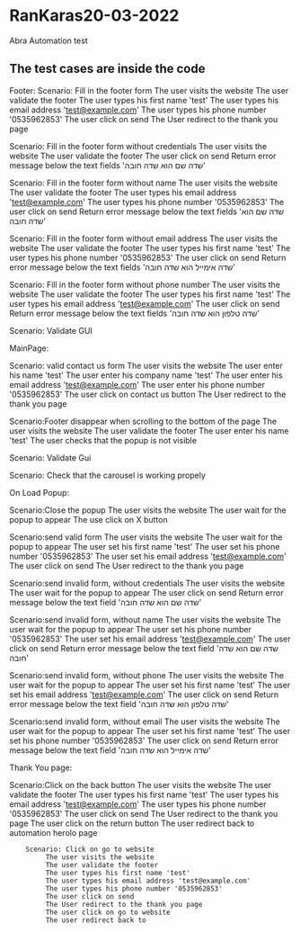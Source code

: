 # RanKaras20-03-2022
Abra Automation test

## The test cases are inside the code 

Footer:
Scenario: Fill in the footer form
         The user visits the website
         The user validate the footer
         The user types his first name 'test'
         The user types his email address 'test@example.com'
         The user types his phone number '0535962853'
         The user click on send
         The User redirect to the thank you page
        
Scenario: Fill in the footer form without credentials
         The user visits the website
         The user validate the footer
         The user click on send
         Return error message below the text fields 'שדה שם הוא שדה חובה'
        
Scenario: Fill in the footer form without name
         The user visits the website
         The user validate the footer
         The user types his email address 'test@example.com'
         The user types his phone number '0535962853'
         The user click on send
         Return error message below the text fields 'שדה שם הוא שדה חובה'
        
 Scenario: Fill in the footer form without email address
         The user visits the website
         The user validate the footer
         The user types his first name 'test'
         The user types his phone number '0535962853'
         The user click on send
         Return error message below the text fields 'שדה אימייל הוא שדה חובה'
        
  
 Scenario: Fill in the footer form without phone number
         The user visits the website
         The user validate the footer
         The user types his first name 'test'
         The user types his email address 'test@example.com'
         The user click on send
         Return error message below the text fields 'שדה טלפון הוא שדה חובה'
        
 Scenario: Validate GUI
 
 
MainPage:

 Scenario: valid contact us form
         The user visits the website
         The user enter his name 'test'
         The user enter his company name 'test'
         The user enter his email address 'test@example.com'
         The user enter his phone number '0535962853'
         The user click on contact us button
         The User redirect to the thank you page
        
 Scenario:Footer disappear when scrolling to the bottom of the page
         The user visits the website
         The user validate the footer
         The user enter his name 'test'
         The user checks that the popup is not visible  
        
 Scenario: Validate Gui 
 
 Scenario: Check that the carousel is working propely 
        
        
 On Load Popup:
 
 Scenario:Close the popup
             The user visits the website
             The user wait for the popup to appear
             The use click on X button


Scenario:send valid form
             The user visits the website
             The user wait for the popup to appear
             The user set his first name 'test'
             The user set his phone number '0535962853'
             The user set his email address 'test@example.com'
             The user click on send
             The User redirect to the thank you page
            

 Scenario:send invalid form, without credentials
             The user visits the website
             The user wait for the popup to appear
             The user click on send
             Return error message below the text field 'שדה שם הוא שדה חובה'


Scenario:send invalid form, without name
             The user visits the website
             The user wait for the popup to appear
             The user set his phone number '0535962853'
             The user set his email address 'test@example.com'
             The user click on send
             Return error message below the text field 'שדה שם הוא שדה חובה'

Scenario:send invalid form, without phone
             The user visits the website
             The user wait for the popup to appear
             The user set his first name 'test'
             The user set his email address 'test@example.com'
             The user click on send
             Return error message below the text field 'שדה טלפון הוא שדה חובה'

Scenario:send invalid form, without email
             The user visits the website
             The user wait for the popup to appear
             The user set his first name 'test'
             The user set his phone number '0535962853'
             The user click on send
             Return error message below the text field 'שדה אימייל הוא שדה חובה'
             
Thank You page:

 Scenario:Click on the back button
             The user visits the website
             The user validate the footer
             The user types his first name 'test'
             The user types his email address 'test@example.com'
             The user types his phone number '0535962853'
             The user click on send
             The User redirect to the thank you page
             The user click on the return button
             The user redirect back to automation herolo page

        Scenario: Click on go to website
             The user visits the website
             The user validate the footer
             The user types his first name 'test'
             The user types his email address 'test@example.com'
             The user types his phone number '0535962853'
             The user click on send
             The User redirect to the thank you page
             The user click on go to website
             The user redirect back to


